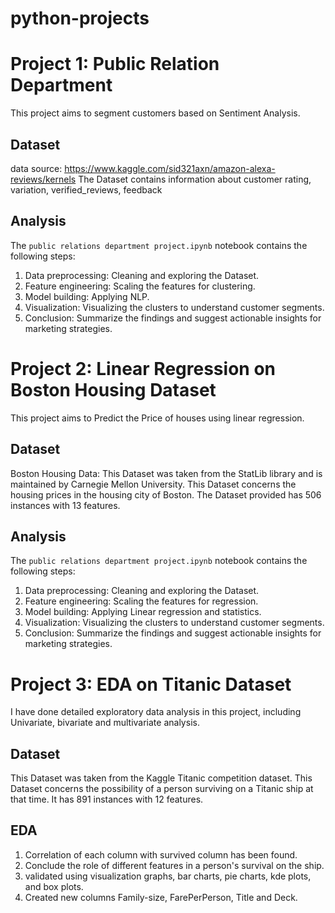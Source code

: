 # python-projects
# Project 1: Public Relation Department

This project aims to segment customers based on Sentiment Analysis.

## Dataset
data source: https://www.kaggle.com/sid321axn/amazon-alexa-reviews/kernels
The Dataset contains information about customer rating, variation, verified_reviews, feedback

## Analysis
The `public relations department project.ipynb` notebook contains the following steps:
1. Data preprocessing: Cleaning and exploring the Dataset.
2. Feature engineering: Scaling the features for clustering.
3. Model building: Applying NLP.
4. Visualization: Visualizing the clusters to understand customer segments.
5. Conclusion: Summarize the findings and suggest actionable insights for marketing strategies.

# Project 2: Linear Regression on Boston Housing Dataset

This project aims to Predict the Price of houses using linear regression.

## Dataset
Boston Housing Data: This Dataset was taken from the StatLib library and is maintained by Carnegie Mellon University. This Dataset concerns the housing prices in the housing city of Boston. The Dataset provided has 506 instances with 13 features.

## Analysis
The `public relations department project.ipynb` notebook contains the following steps:
1. Data preprocessing: Cleaning and exploring the Dataset.
2. Feature engineering: Scaling the features for regression.
3. Model building: Applying Linear regression and statistics.
4. Visualization: Visualizing the clusters to understand customer segments.
5. Conclusion: Summarize the findings and suggest actionable insights for marketing strategies.

# Project 3: EDA on Titanic Dataset
I have done detailed exploratory data analysis in this project, including Univariate, bivariate and multivariate analysis.
## Dataset
This Dataset was taken from the Kaggle Titanic competition dataset. This Dataset concerns the possibility of a person surviving on a Titanic ship at that time. It has 891 instances with 12 features.

## EDA 
1. Correlation of each column with survived column has been found.
2. Conclude the role of different features in a person's survival on the ship.
3. validated using visualization graphs, bar charts, pie charts, kde plots, and box plots.
4. Created new columns Family-size, FarePerPerson, Title and Deck.
